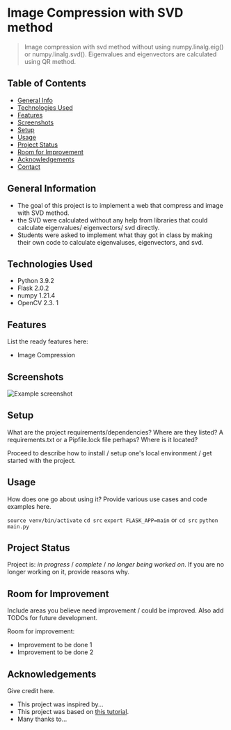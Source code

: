# Image Compression with SVD method
> Image compression with svd method without using numpy.linalg.eig() or numpy.linalg.svd().
> Eigenvalues and eigenvectors are calculated using QR method.

## Table of Contents
* [General Info](#general-information)
* [Technologies Used](#technologies-used)
* [Features](#features)
* [Screenshots](#screenshots)
* [Setup](#setup)
* [Usage](#usage)
* [Project Status](#project-status)
* [Room for Improvement](#room-for-improvement)
* [Acknowledgements](#acknowledgements)
* [Contact](#contact)
<!-- * [License](#license) -->


## General Information
- The goal of this project is to implement a web that compress and image with SVD method. 
- the SVD were calculated without any help from libraries that could calculate eigenvalues/ eigenvectors/ svd directly. 
- Students were asked to implement what thay got in class by making their own code to calculate eigenvaluses, eigenvectors, and svd.


## Technologies Used
- Python 3.9.2
- Flask 2.0.2
- numpy 1.21.4
- OpenCV 2.3. 1


## Features
List the ready features here:
- Image Compression


## Screenshots
![Example screenshot](./img/screenshot.png)
<!-- If you have screenshots you'd like to share, include them here. -->


## Setup
What are the project requirements/dependencies? Where are they listed? A requirements.txt or a Pipfile.lock file perhaps? Where is it located?

Proceed to describe how to install / setup one's local environment / get started with the project.


## Usage
How does one go about using it?
Provide various use cases and code examples here.

`source venv/bin/activate`
`cd src`
`export FLASK_APP=main`
or
`cd src`
`python main.py`


## Project Status
Project is: _in progress_ / _complete_ / _no longer being worked on_. If you are no longer working on it, provide reasons why.


## Room for Improvement
Include areas you believe need improvement / could be improved. Also add TODOs for future development.

Room for improvement:
- Improvement to be done 1
- Improvement to be done 2


## Acknowledgements
Give credit here.
- This project was inspired by...
- This project was based on [this tutorial](https://www.example.com).
- Many thanks to...
